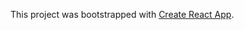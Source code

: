 This project was bootstrapped with [Create React App](https://github.com/facebook/create-react-app). 


